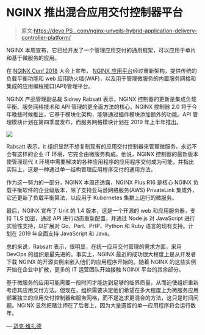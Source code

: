 # NGINX 推出混合应用交付控制器平台

> 原文:[https://devo PS . com/nginx-unveils-hybrid-application-delivery-controller-platform/](https://devops.com/nginx-unveils-hybrid-application-delivery-controller-platform/)

NGINX 本周宣布，它已经开发了一个管理应用交付的通用框架，可以应用于单片和基于微服务的应用。

在 [NGINX Conf 2018](https://www.nginx.com/nginxconf/2018/) 大会上宣布， [NGINX 应用平台](https://www.nginx.com/press/nginx-announces-new-solutions-for-application-delivery-api-management-and-service-mesh/)经过重新架构，提供传统的负载平衡功能和 web 应用防火墙(WAF)，以及用于管理微服务的内置服务网格和集成的应用编程接口(API)管理平台。

NGINX 产品管理副总裁 Sidney Rabsatt 表示，NGINX 控制器的更新是集成负载平衡、服务网格技术和 API 管理的更全面方法的核心。NGINX 控制器 2.0 将于今年晚些时候推出，它基于模块化架构，能够通过插件模块添加额外的功能。API 管理模块计划在第四季度发布，而服务网格模块计划在 2019 年上半年推出。

![](../Images/9e9584ecac134d070b4f5bc6e60619ec.png)

Rabsatt 表示，it 组织显然不想复制现有的应用交付控制器来管理微服务。永远不会有这样的企业 IT 环境，它完全由微服务构成。他说，NGINX 控制器的最新版本使管理现代 it 环境中需要解决的各种应用程序的应用程序交付成为可能，并指出实际上，这是一种通过单一结构管理应用程序交付的通用方法。

作为这一努力的一部分，NGINX 本周还透露，NGINX Plus R16 是核心 NGINX 负载平衡软件的企业级版本，除了支持亚马逊网络服务(AWS) PrivateLink 集成外，它还更新了负载平衡算法，以应用于 Kubernetes 集群上运行的微服务。

最后，NGINX 宣布了 Unit 的 1.4 版本，这是一个开源的 web 和应用服务器，支持 TLS 加密，通过 API 进行动态重新配置，并通过 Node.js 对 JavaScript 进行实验性支持，以扩展对 Go、Perl、PHP、Python 和 Ruby 语言的现有支持。计划在 2019 年全面支持 JavaScript 和 Java。

总的来说，Rabsatt 表示，很明显，在统一应用交付管理的需求方面，采用 DevOps 的组织是最先进的。事实上，NGINX 最近的成功很大程度上是从开发者下载 NGINX 的开源实例来嵌入他们的应用程序开始的。随着 NGINX 的这些实例开始在企业中扩散，更多的 IT 运营团队开始接触 NGINX 平台的其余部分。

基于微服务的应用可能需要一段时间才能达到足够的临界质量，从而迫使组织重新考虑其应用交付方法。但现在，组织需要决定他们希望在多大程度上为微服务应用部署独立的应用交付控制器和服务网格，而不是追求更混合的方法，这只是时间问题。NGINX 显然把赌注押在了后者上，因为大量遗留的单一应用程序将会运行数年。

— [迈克·维扎德](https://devops.com/author/mike-vizard/)